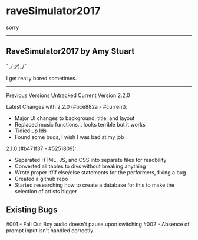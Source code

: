 # raveSimulator2017
sorry

-----------------
RaveSimulator2017
by Amy Stuart
-----------------

¯\_(ツ)_/¯

I get really bored sometimes.

-----------------

Previous Versions Untracked
Current Version 2.2.0

Latest Changes with 2.2.0 (#bce882a - #current):
- Major UI changes to background, title, and layout
- Replaced music functions... looks terrible but it works
- Tidied up Ids
- Found some bugs, I wish I was bad at my job

2.1.0 (#b471f37 - #5251809):
- Separated HTML, JS, and CSS into separate files for readbility
- Converted all tables to divs without breaking anything
- Wrote proper if/if else/else statements for the performers, fixing a bug
- Created a github repo 
- Started researching how to create a database for this to make the selection of artists bigger

Existing Bugs
-----------------
#001 - Fall Out Boy audio doesn't pause upon switching
#002 - Absence of prompt input isn't handled correctly